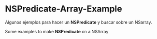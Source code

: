# NSPredicate-Array-Example

Algunos ejemplos para hacer un **NSPredicate** y buscar sobre un NSarray. 

Some examples to make **NSPredicate** on a NSArray
